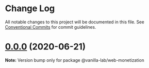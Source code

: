 # Change Log

All notable changes to this project will be documented in this file.
See [Conventional Commits](https://conventionalcommits.org) for commit guidelines.

# [0.0.0](https://github.com/vanilla-wm/vanilla-plugins/compare/v0.0.4...v0.0.0) (2020-06-21)

**Note:** Version bump only for package @vanilla-lab/web-monetization
